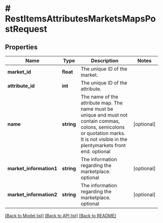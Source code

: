 # # RestItemsAttributesMarketsMapsPostRequest

## Properties

Name | Type | Description | Notes
------------ | ------------- | ------------- | -------------
**market_id** | **float** | The unique ID of the market. |
**attribute_id** | **int** | The unique ID of the attribute. |
**name** | **string** | The name of the attribute map. The name must be unique and must not contain commas, colons, semicolons or quotation marks. It is not visible in the plentymarkets front end. optional | [optional]
**market_information1** | **string** | The information regarding the marketplace. optional | [optional]
**market_information2** | **string** | The information regarding the marketplace. optional | [optional]

[[Back to Model list]](../../README.md#models) [[Back to API list]](../../README.md#endpoints) [[Back to README]](../../README.md)
